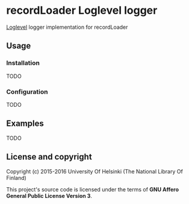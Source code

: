 # recordLoader Loglevel logger

[Loglevel](https://github.com/pimterry/loglevel) logger implementation for recordLoader

## Usage

### Installation

TODO

### Configuration

TODO

## Examples

TODO

## License and copyright

Copyright (c) 2015-2016 University Of Helsinki (The National Library Of Finland)

This project's source code is licensed under the terms of **GNU Affero General Public License Version 3**.
